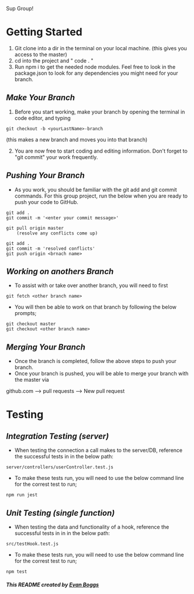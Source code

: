 Sup Group!

# **Getting Started**

1. Git clone into a dir in the terminal on your local machine. (this gives you access to the master)
2. cd into the project and " code . "
3. Run npm i to get the needed node modules. Feel free to look in the package.json to look for any dependencies you might need for your branch.

## _Make Your Branch_

1. Before you start working, make your branch by opening the terminal in code editor, and typing

```
git checkout -b <yourLastName>-branch
```

(this makes a new branch and moves you into that branch)

2. You are now free to start coding and editing information. Don't forget to "git commit" your work frequently.

## _Pushing Your Branch_

- As you work, you should be familiar with the git add and git commit commands. For this group project, run the below when you are ready to push your code to GitHub.

```
git add .
git commit -m '<enter your commit message>'

git pull origin master
    (resolve any conflicts come up)

git add .
git commit -m 'resolved conflicts'
git push origin <brnach name>
```

## _Working on anothers Branch_

- To assist with or take over another branch, you will need to first

```
git fetch <other branch name>
```

- You will then be able to work on that branch by following the below prompts;

```
git checkout master
git checkout <other branch name>
```

## _Merging Your Branch_

- Once the branch is completed, follow the above steps to push your branch.
- Once your branch is pushed, you will be able to merge your branch with the master via

github.com --> pull requests --> New pull request

# **Testing**

## _Integration Testing (server)_

- When testing the connection a call makes to the server/DB, reference the successful tests in in the below path:

```
server/controllers/userController.test.js
```

- To make these tests run, you will need to use the below command line for the correst test to run;

```
npm run jest
```

## _Unit Testing (single function)_

- When testing the data and functionality of a hook, reference the successful tests in in in the below path:

```
src/testHook.test.js
```

- To make these tests run, you will need to use the below command line for the correst test to run;

```
npm test
```

##### _This README created by [Evan Boggs](https://github.com/evboggs302)_
